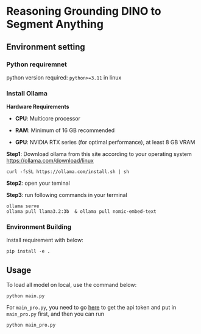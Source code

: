 # Reasoning Grounding DINO to Segment Anything
## Environment setting

### Python requiremnet
python version required: `python>=3.11` in linux

### Install Ollama

**Hardware Requirements**

- **CPU**: Multicore processor

- **RAM**: Minimum of 16 GB recommended

- **GPU**: NVIDIA RTX series (for optimal performance), at least 8 GB VRAM

**Step1**:
Download ollama from this site according to your operating system
https://ollama.com/download/linux
```
curl -fsSL https://ollama.com/install.sh | sh
```
**Step2**:
open your teminal

**Step3**:
run following commands in your terminal
```
ollama serve
ollama pull llama3.2:3b  & ollama pull nomic-embed-text
```

### Environment Building
Install requirement with below:
```
pip install -e .
```
## Usage
To load all model on local, use the command below:
```
python main.py
```
For `main_pro.py`, you need to go [here](https://cloud.deepdataspace.com/docs#/api/grounding_dino) to get the api token and put in `main_pro.py` first, and then you can run 
```
python main_pro.py
```